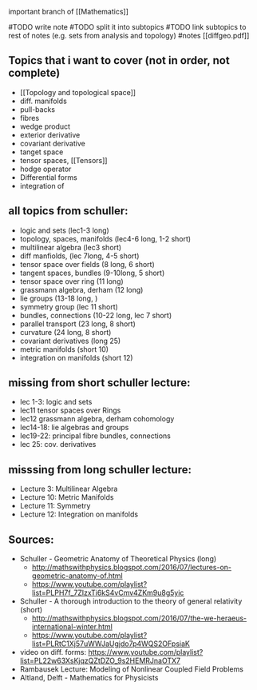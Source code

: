
important branch of [[Mathematics]]


#TODO write note
#TODO split it into subtopics
#TODO link subtopics to rest of notes (e.g. sets from analysis and topology)
#notes [[diffgeo.pdf]]




## Topics that i want to cover (not in order, not complete)
- [[Topology and topological space]]
- diff. manifolds
- pull-backs
- fibres
- wedge product
- exterior derivative
- covariant derivative
- tanget space
- tensor spaces, [[Tensors]]
- hodge operator
- Differential forms 
- integration of 


## all topics from schuller:
- logic and sets (lec1-3 long)
- topology, spaces, manifolds (lec4-6 long, 1-2 short)
- multilinear algebra (lec3 short)
- diff manfiolds,  (lec 7long, 4-5 short)
- tensor space over fields (8 long, 6 short)
- tangent spaces, bundles (9-10long, 5 short)
- tensor space over ring (11 long)
- grassmann algebra, derham (12 long)
- lie groups (13-18 long, )
- symmetry group (lec 11 short)
- bundles, connections (10-22 long, lec 7 short)
- parallel transport (23 long, 8 short)
- curvature (24 long, 8 short)
- covariant derivatives (long 25)
- metric manifolds (short 10)
- integration on manifolds (short 12)


## missing from short schuller lecture:
- lec 1-3: logic and sets
- lec11 tensor spaces over Rings
- lec12 grassmann algebra, derham cohomology
- lec14-18: lie algebras and groups
- lec19-22: principal fibre bundles, connections
- lec 25: cov. derivatives


## misssing from long schuller lecture:
- Lecture 3: Multilinear Algebra
- Lecture 10: Metric Manifolds
- Lecture 11: Symmetry
- Lecture 12: Integration on manifolds


## Sources:
- Schuller - Geometric Anatomy of Theoretical Physics (long)
	- http://mathswithphysics.blogspot.com/2016/07/lectures-on-geometric-anatomy-of.html
	- https://www.youtube.com/playlist?list=PLPH7f_7ZlzxTi6kS4vCmv4ZKm9u8g5yic
- Schuller - A thorough introduction to the theory of general relativity (short)
	- http://mathswithphysics.blogspot.com/2016/07/the-we-heraeus-international-winter.html
	- https://www.youtube.com/playlist?list=PLRtC1Xj57uWWJaUgjdo7p4WQS2OFpsiaK
- video on diff. forms: https://www.youtube.com/playlist?list=PL22w63XsKjqzQZtDZO_9s2HEMRJnaOTX7
- Rambausek Lecture: Modeling of Nonlinear Coupled Field Problems
- Altland, Delft - Mathematics for Physicists

